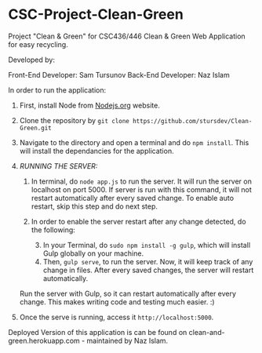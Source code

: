 # CSC-Project-Clean-Green
Project "Clean &amp; Green" for CSC436/446
Clean & Green Web Application for easy recycling.

Developed by:

Front-End Developer: Sam Tursunov
Back-End Developer: Naz Islam


In order to run the application:

1. First, install Node from [Nodejs.org](https://nodejs.org/en/) website.
2. Clone the repository by `git clone https://github.com/stursdev/Clean-Green.git`
3. Navigate to the directory and open a terminal and do `npm install`. This will install the dependancies for the application.
4. *RUNNING THE SERVER:*
	1. In terminal, do `node app.js` to run the server. It will run the server on localhost on port 5000. If server is run with this command, it will not restart automatically after every saved change. To enable auto restart, skip this step and do next step.
	2. In order to enable the server restart after any change detected, do the following:

		3. In your Terminal, do `sudo npm install -g gulp`, which will install Gulp globally on your machine.
		4. Then, `gulp serve`, to run the server. Now, it will keep track of any change in files. After every saved changes, the server will restart automatically.

	Run the server with Gulp, so it can restart automatically after every change. This makes writing code and testing much easier. :)

5. Once the serve is running, access it `http://localhost:5000`.

Deployed Version of this application is can be found on clean-and-green.herokuapp.com - maintained by Naz Islam.
